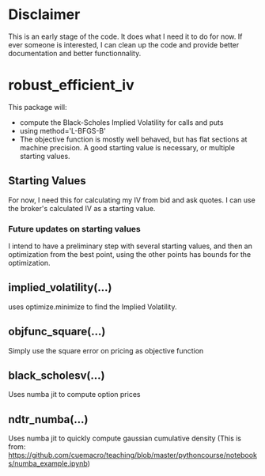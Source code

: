 # Disclaimer
This is an early stage of the code. It does what I need it to do for now. If ever someone is interested, I can clean up the code and provide better documentation and better functionnality. 

# robust_efficient_iv
This package will:
- compute the Black-Scholes Implied Volatility for calls and puts
- using method='L-BFGS-B'
- The objective function is mostly well behaved, but has flat sections at machine precision. A good starting value is necessary, or multiple starting values.

## Starting Values
For now, I need this for calculating my IV from bid and ask quotes. I can use the broker's calculated IV as a starting value. 
### Future updates on starting values
I intend to have a preliminary step with several starting values, and then an optimization from the best point, using the other points has bounds for the optimization.

## implied_volatility(...)
uses optimize.minimize to find the Implied Volatility.

## objfunc_square(...)
Simply use the square error on pricing as objective function

## black_scholesv(...)
Uses numba jit to compute option prices

## ndtr_numba(...)
Uses numba jit to quickly compute gaussian cumulative density 
(This is from: https://github.com/cuemacro/teaching/blob/master/pythoncourse/notebooks/numba_example.ipynb)

